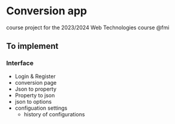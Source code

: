 # Conversion app
course project for the 2023/2024 Web Technologies course @fmi 

## To implement 
### Interface
* Login & Register
* conversion page 
* Json to property 
* Property to json 
* json to options 
* configuation settings
	* history of configurations

